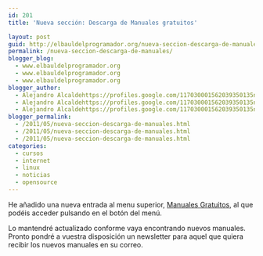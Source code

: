 ```yaml
---
id: 201
title: 'Nueva sección: Descarga de Manuales gratuitos'

layout: post
guid: http://elbauldelprogramador.org/nueva-seccion-descarga-de-manuales-gratuitos/
permalink: /nueva-seccion-descarga-de-manuales/
blogger_blog:
  - www.elbauldelprogramador.org
  - www.elbauldelprogramador.org
  - www.elbauldelprogramador.org
blogger_author:
  - Alejandro Alcaldehttps://profiles.google.com/117030001562039350135noreply@blogger.com
  - Alejandro Alcaldehttps://profiles.google.com/117030001562039350135noreply@blogger.com
  - Alejandro Alcaldehttps://profiles.google.com/117030001562039350135noreply@blogger.com
blogger_permalink:
  - /2011/05/nueva-seccion-descarga-de-manuales.html
  - /2011/05/nueva-seccion-descarga-de-manuales.html
  - /2011/05/nueva-seccion-descarga-de-manuales.html
categories:
  - cursos
  - internet
  - linux
  - noticias
  - opensource
---
```

<div class="icoso">
</div>

He añadido una nueva entrada al menu superior, [Manuales Gratuitos][1], al que podéis acceder pulsando en el botón del menú.

Lo mantendré actualizado conforme vaya encontrando nuevos manuales. Pronto pondré a vuestra disposición un newsletter para aquel que quiera recibir los nuevos manuales en su correo.



 [1]: http://bashyc.blogspot.com/p/guias-gratuitas.html